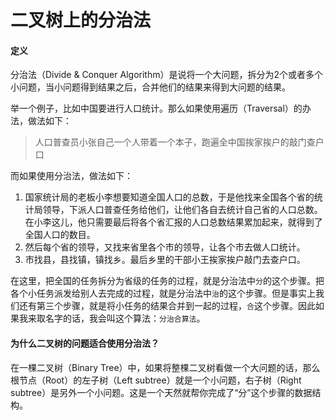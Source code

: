# 二叉树上的分治法

#### 定义

分治法（Divide & Conquer Algorithm）是说将一个大问题，拆分为2个或者多个小问题，当小问题得到结果之后，合并他们的结果来得到大问题的结果。

举一个例子，比如中国要进行人口统计。那么如果使用遍历（Traversal）的办法，做法如下：

> 人口普查员小张自己一个人带着一个本子，跑遍全中国挨家挨户的敲门查户口

而如果使用分治法，做法如下：

1. 国家统计局的老板小李想要知道全国人口的总数，于是他找来全国各个省的统计局领导，下派人口普查任务给他们，让他们各自去统计自己省的人口总数。在小李这儿，他只需要最后将各个省汇报的人口总数结果累加起来，就得到了全国人口的数目。
2. 然后每个省的领导，又找来省里各个市的领导，让各个市去做人口统计。
3. 市找县，县找镇，镇找乡。最后乡里的干部小王挨家挨户敲门去查户口。

在这里，把全国的任务拆分为省级的任务的过程，就是分治法中`分`的这个步骤。把各个小任务派发给别人去完成的过程，就是分治法中`治`的这个步骤。但是事实上我们还有第三个步骤，就是将小任务的结果合并到一起的过程，`合`这个步骤。因此如果我来取名字的话，我会叫这个算法：`分治合算法`。

#### 为什么二叉树的问题适合使用分治法？

在一棵二叉树（Binary Tree）中，如果将整棵二叉树看做一个大问题的话，那么根节点（Root）的左子树（Left subtree）就是一个小问题，右子树（Right subtree）是另外一个小问题。这是一个天然就帮你完成了“分”这个步骤的数据结构。
